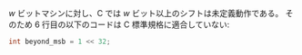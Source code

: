 *w* ビットマシンに対し、C では *w* ビット以上のシフトは未定義動作である。
そのため 6 行目の以下のコードは C 標準規格に適合していない:

```c
int beyond_msb = 1 << 32;
```
